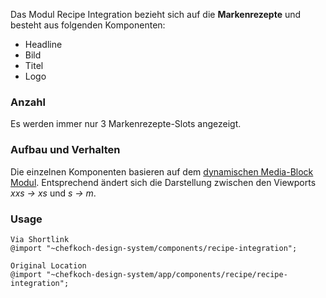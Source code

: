 Das Modul Recipe Integration bezieht sich auf die __Markenrezepte__ und besteht aus folgenden Komponenten:
 
 - Headline
 - Bild
 - Titel
 - Logo

### Anzahl
Es werden immer nur 3 Markenrezepte-Slots angezeigt.

### Aufbau und Verhalten
Die einzelnen Komponenten basieren auf dem [dynamischen Media-Block Modul](/#group-media-block-component-media-block-dynamic). Entsprechend ändert sich die Darstellung zwischen den Viewports _xxs&nbsp;→&nbsp;xs_ und _s&nbsp;→&nbsp;m_.


### Usage  
    
    Via Shortlink
    @import "~chefkoch-design-system/components/recipe-integration";
    
    Original Location
    @import "~chefkoch-design-system/app/components/recipe/recipe-integration";

